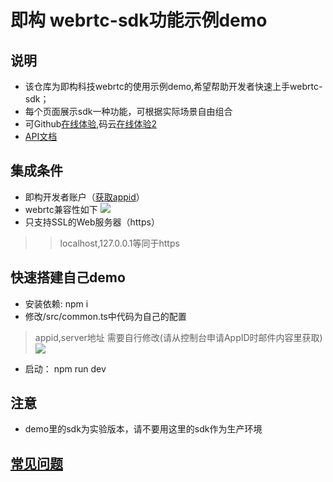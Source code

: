 # 即构 webrtc-sdk功能示例demo

 ## 说明
- 该仓库为即构科技webrtc的使用示例demo,希望帮助开发者快速上手webrtc-sdk；
- 每个页面展示sdk一种功能，可根据实际场景自由组合
- 可Github[在线体验](https://zegodev.github.io/zego-express-webrtc-sample/),码云[在线体验2](https://zegodev.gitee.io/zego-express-webrtc-sample)
- [API文档](https://doc-zh.zego.im/zh/306.html)


 ## 集成条件
 - 即构开发者账户（[获取appid](https://www.zego.im)）
 - webrtc兼容性如下
   <img src="https://storage.zego.im/sdk-doc/Pics/Web/ZegoLiveRoom/ZegoLiveRoom-IntegrationGuide/form.png?v=Thu%20Jun%2027%202019%2015:53:03%20GMT+0800%20(GMT+08:00)">
 - 只支持SSL的Web服务器（https）
> >localhost,127.0.0.1等同于https


 ## 快速搭建自己demo
 - 安装依赖: npm i
 - 修改/src/common.ts中代码为自己的配置
 > appid,server地址 需要自行修改(请从控制台申请AppID时邮件内容里获取)
 >  <img src="http://zego-public.oss-cn-shanghai.aliyuncs.com/sdk-doc/codeSample.png"/>
 - 启动： npm run dev


## 注意
- demo里的sdk为实验版本，请不要用这里的sdk作为生产环境


 ## [常见问题](https://github.com/zegodev/webrtcDemo-js/issues)



